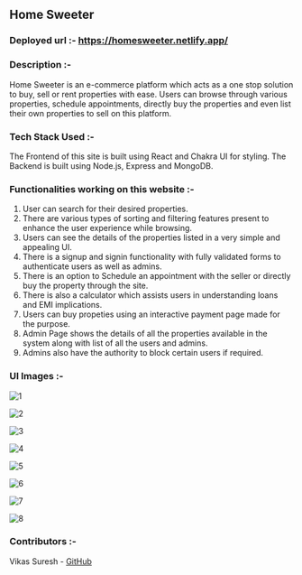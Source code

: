 ## Home Sweeter

### Deployed url :- https://homesweeter.netlify.app/

### Description :-
Home Sweeter is an e-commerce platform which acts as a one stop solution to buy, sell or rent properties with ease.
Users can browse through various properties, schedule appointments, directly buy the properties and even list their own properties to sell on this platform.

### Tech Stack Used :-
The Frontend of this site is built using React and Chakra UI for styling.
The Backend is built using Node.js, Express and MongoDB.

### Functionalities working on this website :-
1. User can search for their desired properties.
2. There are various types of sorting and filtering features present to enhance the user experience while browsing.
3. Users can see the details of the properties listed in a very simple and appealing UI.
4. There is a signup and signin functionality with fully validated forms to authenticate users as well as admins.
5. There is an option to Schedule an appointment with the seller or directly buy the property through the site.
6. There is also a calculator which assists users in understanding loans and EMI implications.
7. Users can buy propeties using an interactive payment page made for the purpose.
8. Admin Page shows the details of all the properties available in the system along with list of all the users and admins.
9. Admins also have the authority to block certain users if required.

### UI Images :-

![1](https://user-images.githubusercontent.com/118278010/246758460-fcdde12b-b3b4-4b02-b12d-527d38580763.png)

![2](https://user-images.githubusercontent.com/118278010/246758701-b3e65f78-32ff-4887-a869-782edbb2fc62.png)

![3](https://user-images.githubusercontent.com/118278010/246758910-0e6ff6d6-2aad-4ffd-aa33-93f3549e5f63.png)

![4](https://user-images.githubusercontent.com/118278010/246758744-8c18b37c-8554-4a0a-a9e6-a56caf9499bc.png)

![5](https://user-images.githubusercontent.com/118278010/246759375-15dc2466-3856-4afc-b3fa-17738ac216d0.png)

![6](https://user-images.githubusercontent.com/118278010/246759608-2edcf73c-0274-4d47-82fc-c1f8ef049b1c.png)

![7](https://user-images.githubusercontent.com/118278010/246760665-2ed99999-1b60-4f72-a09c-d6d4d81b3ba6.png)

![8](https://user-images.githubusercontent.com/118278010/246760810-31f84c2c-a8bc-4d60-bf94-9f758edce2d0.png)

### Contributors :-


Vikas Suresh - [GitHub](https://github.com/vikassuresh4397) 

